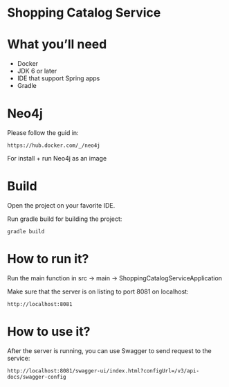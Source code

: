 Shopping Catalog Service
==========================

# What you’ll need

* Docker
* JDK 6 or later
* IDE that support Spring apps
* Gradle

# Neo4j

Please follow the guid in:
        
    https://hub.docker.com/_/neo4j
    
For install + run Neo4j as an image
 

# Build

Open the project on your favorite IDE.

Run gradle build for building the project:

    gradle build


# How to run it?

Run the main function in src -> main -> ShoppingCatalogServiceApplication
    
Make sure that the server is on listing to port 8081 on localhost:

    http://localhost:8081

# How to use it? 

After the server is running, you can use Swagger to send request to the service:

```
http://localhost:8081/swagger-ui/index.html?configUrl=/v3/api-docs/swagger-config
```

